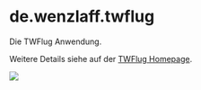 # de.wenzlaff.twflug
Die TWFlug Anwendung. 

Weitere Details siehe auf der [TWFlug Homepage](http://blog.wenzlaff.de/?s=TWFlug).

![](http://blog.wenzlaff.de/wp-content/uploads/2014/12/Bildschirmfoto-2014-12-04-um-06.24.27.png)
